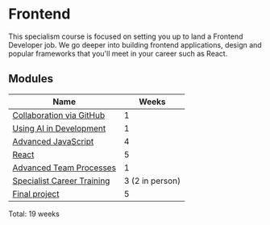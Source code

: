 # Frontend

This specialism course is focused on setting you up to land a Frontend Developer job. We go deeper into building frontend applications, design and popular frameworks that you'll meet in your career such as React.

## Modules

| Name                                                                                    | Weeks           |
| --------------------------------------------------------------------------------------- | --------------- |
| [Collaboration via GitHub](/shared-modules/collaboration-via-github/README.md)     | 1               |
| [Using AI in Development](/shared-modules/using-ai-in-development/README.md)       | 1               |
| [Advanced JavaScript](./advanced-javascript/README.md)                                  | 4               |
| [React](./react/README.md)                                                              | 5               |
| [Advanced Team Processes](/shared-modules/advanced-team-processes/README.md)       | 1               |
| [Specialist Career Training](/shared-modules/specialist-career-training/README.md) | 3 (2 in person) |
| [Final project](./final-project/README.md)                                              | 5               |

Total: 19 weeks
